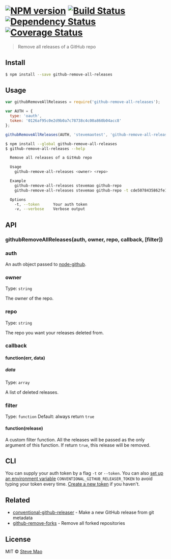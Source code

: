 #  [![NPM version][npm-image]][npm-url] [![Build Status][travis-image]][travis-url] [![Dependency Status][daviddm-image]][daviddm-url] [![Coverage Status][coverall-image]][coverall-url]

> Remove all releases of a GitHub repo


## Install

```sh
$ npm install --save github-remove-all-releases
```


## Usage

```js
var githubRemoveAllReleases = require('github-remove-all-releases');

var AUTH = {
  type: 'oauth',
  token: '0126af95c0e2d9b0a7c78738c4c00a860b04acc8'
};

githubRemoveAllReleases(AUTH, 'stevemaotest', 'github-remove-all-releases-test', callback);
```

```sh
$ npm install --global github-remove-all-releases
$ github-remove-all-releases --help

  Remove all releases of a GitHub repo

  Usage
    github-remove-all-releases <owner> <repo>

  Example
    github-remove-all-releases stevemao github-repo
    github-remove-all-releases stevemao github-repo -t cde5078435862fe1c8af8af4b582460b95e8ec30

  Options
    -t, --token      Your auth token
    -v, --verbose    Verbose output
```


## API

### githubRemoveAllReleases(auth, owner, repo, callback, [filter])

### auth

An auth object passed to [node-github](https://github.com/mikedeboer/node-github#authentication).

### owner

Type: `string`

The owner of the repo.

### repo

Type: `string`

The repo you want your releases deleted from.

### callback

#### function(err, data)

##### data

Type: `array`

A list of deleted releases.

### filter

Type: `function` Default: always return `true`

#### function(release)

A custom filter function. All the releases will be passed as the only argument of this function. If return `true`, this release will be removed.


## CLI

You can supply your auth token by a flag `-t` or `--token`. You can also [set up an environment variable](https://www.google.com.au/webhp?sourceid=chrome-instant&ion=1&espv=2&ie=UTF-8#q=how%20to%20set%20environment%20variable) `CONVENTIONAL_GITHUB_RELEASER_TOKEN` to avoid typing your token every time. [Create a new token](https://github.com/settings/tokens/new) if you haven't.


## Related

- [conventional-github-releaser](https://github.com/stevemao/conventional-github-releaser) - Make a new GitHub release from git metadata
- [github-remove-forks](https://github.com/kevva/github-remove-forks) - Remove all forked repositories


## License

MIT © [Steve Mao](https://github.com/stevemao)


[npm-image]: https://badge.fury.io/js/github-remove-all-releases.svg
[npm-url]: https://npmjs.org/package/github-remove-all-releases
[travis-image]: https://travis-ci.org/stevemao/github-remove-all-releases.svg?branch=master
[travis-url]: https://travis-ci.org/stevemao/github-remove-all-releases
[daviddm-image]: https://david-dm.org/stevemao/github-remove-all-releases.svg?theme=shields.io
[daviddm-url]: https://david-dm.org/stevemao/github-remove-all-releases
[coverall-image]: https://coveralls.io/repos/stevemao/github-remove-all-releases/badge.svg
[coverall-url]: https://coveralls.io/r/stevemao/github-remove-all-releases
